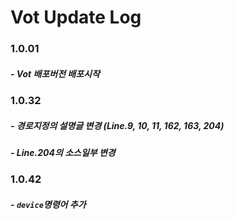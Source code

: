 # Vot Update Log

### 1.0.01

##### - Vot 배포버전 배포시작



### 1.0.32

##### - 경로지정의 설명글 변경 (Line.9, 10, 11, 162, 163, 204)

##### - Line.204의 소스일부 변경



### 1.0.42

##### - ```device```명령어 추가
